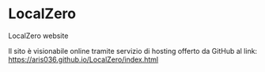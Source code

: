 # LocalZero
LocalZero website

Il sito è visionabile online tramite servizio di hosting offerto da GitHub al link: https://aris036.github.io/LocalZero/index.html
